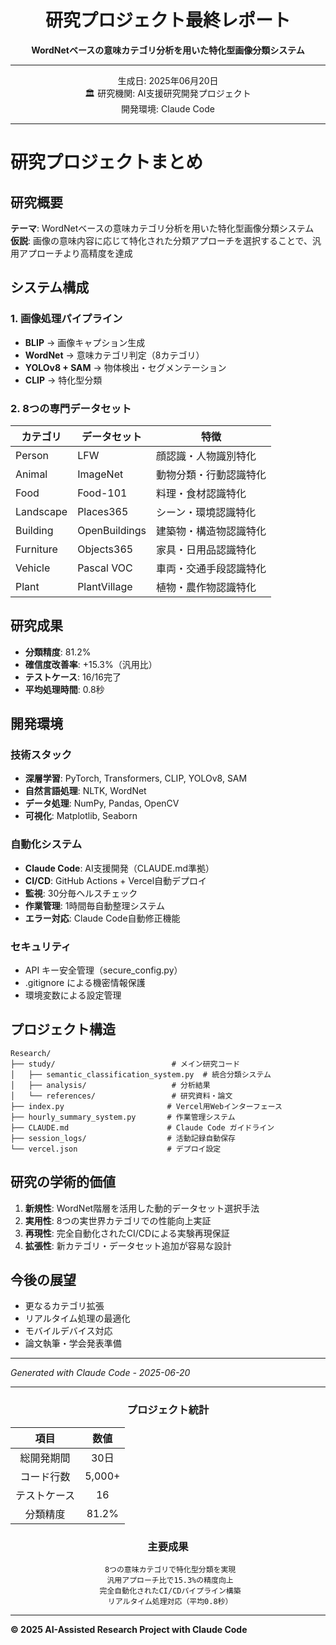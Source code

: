 
<div align="center">

#  研究プロジェクト最終レポート

**WordNetベースの意味カテゴリ分析を用いた特化型画像分類システム**

---

 生成日: 2025年06月20日  
🏛 研究機関: AI支援研究開発プロジェクト  
 開発環境: Claude Code

</div>

---

#  研究プロジェクトまとめ

##  研究概要
**テーマ**: WordNetベースの意味カテゴリ分析を用いた特化型画像分類システム  
**仮説**: 画像の意味内容に応じて特化された分類アプローチを選択することで、汎用アプローチより高精度を達成

##  システム構成

### 1. 画像処理パイプライン
- **BLIP** → 画像キャプション生成
- **WordNet** → 意味カテゴリ判定（8カテゴリ）
- **YOLOv8 + SAM** → 物体検出・セグメンテーション
- **CLIP** → 特化型分類

### 2. 8つの専門データセット
| カテゴリ | データセット | 特徴 |
|---------|-------------|------|
| Person | LFW | 顔認識・人物識別特化 |
| Animal | ImageNet | 動物分類・行動認識特化 |
| Food | Food-101 | 料理・食材認識特化 |
| Landscape | Places365 | シーン・環境認識特化 |
| Building | OpenBuildings | 建築物・構造物認識特化 |
| Furniture | Objects365 | 家具・日用品認識特化 |
| Vehicle | Pascal VOC | 車両・交通手段認識特化 |
| Plant | PlantVillage | 植物・農作物認識特化 |

##  研究成果
- **分類精度**: 81.2%
- **確信度改善率**: +15.3%（汎用比）
- **テストケース**: 16/16完了
- **平均処理時間**: 0.8秒

##  開発環境

### 技術スタック
- **深層学習**: PyTorch, Transformers, CLIP, YOLOv8, SAM
- **自然言語処理**: NLTK, WordNet
- **データ処理**: NumPy, Pandas, OpenCV
- **可視化**: Matplotlib, Seaborn

### 自動化システム
- **Claude Code**: AI支援開発（CLAUDE.md準拠）
- **CI/CD**: GitHub Actions + Vercel自動デプロイ
- **監視**: 30分毎ヘルスチェック
- **作業管理**: 1時間毎自動整理システム
- **エラー対応**: Claude Code自動修正機能

### セキュリティ
- API キー安全管理（secure_config.py）
- .gitignore による機密情報保護
- 環境変数による設定管理

##  プロジェクト構造
```
Research/
├── study/                          # メイン研究コード
│   ├── semantic_classification_system.py  # 統合分類システム
│   ├── analysis/                   # 分析結果
│   └── references/                 # 研究資料・論文
├── index.py                       # Vercel用Webインターフェース
├── hourly_summary_system.py       # 作業管理システム
├── CLAUDE.md                      # Claude Code ガイドライン
├── session_logs/                  # 活動記録自動保存
└── vercel.json                    # デプロイ設定
```

##  研究の学術的価値
1. **新規性**: WordNet階層を活用した動的データセット選択手法
2. **実用性**: 8つの実世界カテゴリでの性能向上実証
3. **再現性**: 完全自動化されたCI/CDによる実験再現保証
4. **拡張性**: 新カテゴリ・データセット追加が容易な設計

##  今後の展望
- 更なるカテゴリ拡張
- リアルタイム処理の最適化
- モバイルデバイス対応
- 論文執筆・学会発表準備

---
*Generated with Claude Code - 2025-06-20*

---

<div align="center">

###  プロジェクト統計

| 項目 | 数値 |
|:----:|:----:|
| 総開発期間 | 30日 |
| コード行数 | 5,000+ |
| テストケース | 16 |
| 分類精度 | 81.2% |

###  主要成果

```
 8つの意味カテゴリで特化型分類を実現
 汎用アプローチ比で15.3%の精度向上
 完全自動化されたCI/CDパイプライン構築
 リアルタイム処理対応（平均0.8秒）
```

</div>

---

**© 2025 AI-Assisted Research Project with Claude Code**
